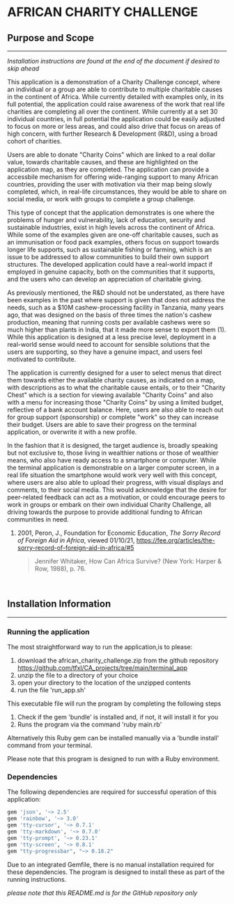 # AFRICAN CHARITY CHALLENGE

## Purpose and Scope

---

_Installation instructions are found at the end of the document if desired to skip ahead_

This application is a demonstration of a Charity Challenge concept, where an individual or a group are able to contribute to multiple charitable causes in the continent of Africa. While currently detailed with examples only, in its full potential, the application could raise awareness of the work that real life charities are completing all over the continent. While currently at a set 30 individual countries, in full potential the application could be easily adjusted to focus on more or less areas, and could also drive that focus on areas of high concern, with further Research & Development (R&D), using a broad cohort of charities.

Users are able to donate "Charity Coins" which are linked to a real dollar value, towards charitable causes, and these are highlighted on the application map, as they are completed. The application can provide a accessbile mechanism for offering wide-ranging support to many African countries, providing the user with motivation via their map being slowly completed, which, in real-life circumstances, they would be able to share on social media, or work with groups to complete a group challenge.

This type of concept that the application demonstrates is one where the problems of hunger and vulnerability, lack of education, security and sustainable industries, exist in high levels across the continent of Africa. While some of the examples given are one-off charitable causes, such as an immunisation or food pack examples, others focus on support towards longer life supports, such as sustainable fishing or farming, which is an issue to be addressed to allow communities to build their own support structures. The developed application could have a real-world impact if employed in genuine capacity, both on the communities that it supports, and the users who can develop an appreciation of charitable giving.

As previously mentioned, the R&D should not be understated, as there have been examples in the past where support is given that does not address the needs, such as a $10M cashew-processing facility in Tanzania, many years ago, that was designed on the basis of three times the nation's cashew production, meaning that running costs per available cashews were so much higher than plants in India, that it made more sense to export them (1). While this application is designed at a less precise level, deployment in a real-world sense would need to account for sensible solutions that the users are supporting, so they have a genuine impact, and users feel motivated to contribute.

The application is currently designed for a user to select menus that direct them towards either the available charity causes, as indicated on a map, with descriptions as to what the charitable cause entails, or to their "Charity Chest" which is a section for viewing available "Charity Coins" and also with a menu for increasing those "Charity Coins" by using a limited budget, reflective of a bank account balance. Here, users are also able to reach out for group support (sponsorship) or complete "work" so they can increase their budget. Users are able to save their progress on the terminal application, or overwrite it with a new profile.

In the fashion that it is designed, the target audience is, broadly speaking but not exclusive to, those living in wealthier nations or those of wealthier means, who also have ready access to a smartphone or computer. While the terminal application is demonstrable on a larger computer screen, in a real life situation the smartphone would work very well with this concept, where users are also able to upload their progress, with visual displays and comments, to their social media. This would acknowledge that the desire for peer-related feedback can act as a motivation, or could encourage peers to work in groups or embark on their own individual Charity Challenge, all driving towards the purpose to provide additional funding to African communities in need.

1. 2001, Peron, J., Foundation for Economic Education, _The Sorry Record of Foreign Aid in Africa_, viewed 01/10/21, <https://fee.org/articles/the-sorry-record-of-foreign-aid-in-africa/#5>
   > Jennifer Whitaker, How Can Africa Survive? (New York: Harper & Row, 1988), p. 76.

&nbsp;
&nbsp;

## Installation Information

---

### Running the application

The most straightforward way to run the application,is to please:

1. download the african_charity_challenge.zip from the github repository <https://github.com/tfxl/CA_projects/tree/main/terminal_app>
2. unzip the file to a directory of your choice
3. open your directory to the location of the unzipped contents
4. run the file 'run_app.sh'

This executable file will run the program by completing the following steps

1. Check if the gem 'bundle' is installed and, if not, it will install it for you
2. Runs the program via the command 'ruby main.rb'

Alternatively this Ruby gem can be installed manually via a 'bundle install' command from your terminal.

Please note that this program is designed to run with a Ruby environment.

### Dependencies

The following dependencies are required for successful operation of this application:

```Ruby
gem 'json', '~> 2.5'
gem 'rainbow', '~> 3.0'
gem 'tty-cursor', '~> 0.7.1'
gem 'tty-markdown', '~> 0.7.0'
gem 'tty-prompt', '~> 0.23.1'
gem 'tty-screen', '~> 0.8.1'
gem "tty-progressbar", "~> 0.18.2"
```

Due to an integrated Gemfile, there is no manual installation required for these dependencies. The program is designed to install these as part of the running instructions.

_please note that this README.md is for the GitHub repository only_
